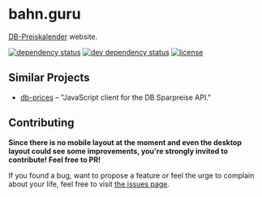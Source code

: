 # bahn.guru

[DB-Preiskalender](https://bahn.guru) website.

[![dependency status](https://img.shields.io/david/juliuste/bahn.guru.svg)](https://david-dm.org/juliuste/bahn.guru)
[![dev dependency status](https://img.shields.io/david/dev/juliuste/bahn.guru.svg)](https://david-dm.org/juliuste/bahn.guru#info=devDependencies)
[![license](https://img.shields.io/github/license/juliuste/bahn.guru.svg?style=flat)](LICENSE)

## Similar Projects

- [db-prices](https://github.com/juliuste/db-prices/) – "JavaScript client for the DB Sparpreise API."

## Contributing

**Since there is no mobile layout at the moment and even the desktop layout could see some improvements, you're strongly invited to contribute! Feel free to PR!**

If you found a bug, want to propose a feature or feel the urge to complain about your life, feel free to visit [the issues page](https://github.com/juliuste/bahn.guru/issues).